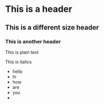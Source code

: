 # This is a header
## This is a different size header
### This is another header

This is plain text

This *is* italics

- hello
- hi
- how
- are
- you
- 